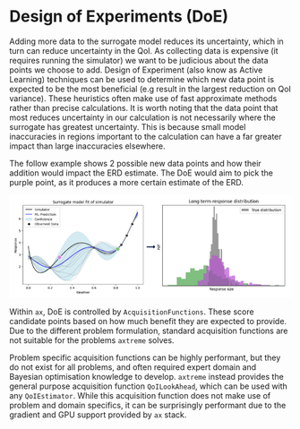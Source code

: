# Design of Experiments (DoE)

Adding more data to the surrogate model reduces its uncertainty, which in turn can reduce uncertainty in the QoI. As collecting data is expensive (it requires running the simulator) we want to be judicious about the data points we choose to add. Design of Experiment (also know as Active Learning) techniques can be used to determine which new data point is expected to be the most beneficial (e.g result in the largest reduction on QoI variance). These heuristics often make use of fast approximate methods rather than precise calculations. It is worth noting that the data point that most reduces uncertainty in our calculation is not necessarily where the surrogate has greatest uncertainty. This is because small model inaccuracies in regions important to the calculation can have a far greater impact than large inaccuracies elsewhere.

The follow example shows 2 possible new data points and how their addition would impact the ERD estimate. The DoE would aim to pick the purple point, as it produces a more certain estimate of the ERD.

![axtreme_surrogate_model_uncertainty_aware](img/doe/doe_point.png)

Within `ax`, DoE is controlled by `AcquisitionFunctions`. These score candidate points based on how much benefit they are expected to provide. Due to the different problem formulation, standard acquisition functions are not suitable for the problems `axtreme` solves.

Problem specific acquisition functions can be highly performant, but they do not exist for all problems, and often required expert domain and Bayesian optimisation knowledge to develop. `axtreme` instead provides the general purpose acquisition function `QoILookAhead`, which can be used with any `QoIEstimator`.  While this acquisition function does not make use of problem and domain specifics, it can be surprisingly performant due to the gradient and GPU support provided by `ax` stack.
